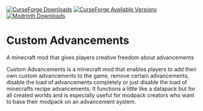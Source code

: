 [![CurseForge Downloads](https://cf.way2muchnoise.eu/full_771473_downloads.svg)](https://www.curseforge.com/minecraft/mc-mods/custom-advancements)
[![CurseForge Available Versions](https://cf.way2muchnoise.eu/versions/771473.svg)](https://www.curseforge.com/minecraft/mc-mods/custom-advancements)
[![Modrinth Downloads](https://img.shields.io/modrinth/dt/cvjKMjpc?logo=modrinth)](https://modrinth.com/mod/custom-advancements)

# Custom Advancements
A minecraft mod that gives players creative freedom about advancements

Custom Advancements is a minecraft mod that enables players to add their own custom advancements to the game, remove certain advancements, disable the load of advancements completely or just disable the load of minecrafts recipe advancements. 
It functions a little like a datapack but for all created worlds and is especially useful for modpack creators who want to base their modpack on an advancement system.














